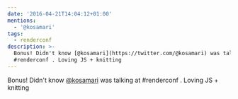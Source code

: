 ```yaml
---
date: '2016-04-21T14:04:12+01:00'
mentions:
  - '@kosamari'
tags:
  - renderconf
description: >-
  Bonus! Didn't know [@kosamari](https://twitter.com/@kosamari) was talking at
  #renderconf . Loving JS + knitting
---
```

Bonus! Didn't know [@kosamari](https://twitter.com/@kosamari) was talking at #renderconf . Loving JS + knitting
